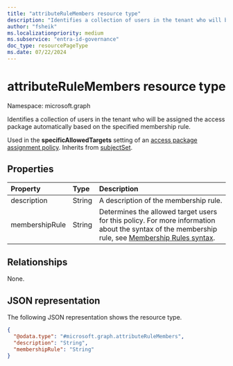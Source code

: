 ```yaml
---
title: "attributeRuleMembers resource type"
description: "Identifies a collection of users in the tenant who will be assigned the access package automatically based on the specified membership rules."
author: "fsheik"
ms.localizationpriority: medium
ms.subservice: "entra-id-governance"
doc_type: resourcePageType
ms.date: 07/22/2024
---
```


# attributeRuleMembers resource type

Namespace: microsoft.graph



Identifies a collection of users in the tenant who will be assigned the access package automatically based on the specified membership rule.

Used in the **specificAllowedTargets** setting of an [access package assignment policy](accesspackageassignmentpolicy.md).
Inherits from [subjectSet](subjectset.md).

## Properties
|Property|Type|Description|
|:---|:---|:---|
|description|String|A description of the membership rule.|
|membershipRule|String|Determines the allowed target users for this policy. For more information about the syntax of the membership rule, see [Membership Rules syntax](/azure/active-directory/enterprise-users/groups-dynamic-membership).|

## Relationships
None.

## JSON representation
The following JSON representation shows the resource type.
<!-- {
  "blockType": "resource",
  "@odata.type": "microsoft.graph.attributeRuleMembers"
}
-->
``` json
{
  "@odata.type": "#microsoft.graph.attributeRuleMembers",
  "description": "String",
  "membershipRule": "String"
}
```
